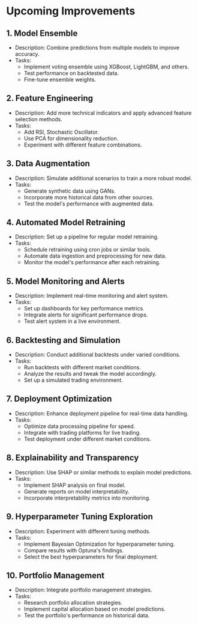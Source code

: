 # Upcoming Improvements

## 1. Model Ensemble
- Description: Combine predictions from multiple models to improve accuracy.
- Tasks:
  - Implement voting ensemble using XGBoost, LightGBM, and others.
  - Test performance on backtested data.
  - Fine-tune ensemble weights.

## 2. Feature Engineering
- Description: Add more technical indicators and apply advanced feature selection methods.
- Tasks:
  - Add RSI, Stochastic Oscillator.
  - Use PCA for dimensionality reduction.
  - Experiment with different feature combinations.

## 3. Data Augmentation
- Description: Simulate additional scenarios to train a more robust model.
- Tasks:
  - Generate synthetic data using GANs.
  - Incorporate more historical data from other sources.
  - Test the model's performance with augmented data.

## 4. Automated Model Retraining
- Description: Set up a pipeline for regular model retraining.
- Tasks:
  - Schedule retraining using cron jobs or similar tools.
  - Automate data ingestion and preprocessing for new data.
  - Monitor the model's performance after each retraining.

## 5. Model Monitoring and Alerts
- Description: Implement real-time monitoring and alert system.
- Tasks:
  - Set up dashboards for key performance metrics.
  - Integrate alerts for significant performance drops.
  - Test alert system in a live environment.

## 6. Backtesting and Simulation
- Description: Conduct additional backtests under varied conditions.
- Tasks:
  - Run backtests with different market conditions.
  - Analyze the results and tweak the model accordingly.
  - Set up a simulated trading environment.

## 7. Deployment Optimization
- Description: Enhance deployment pipeline for real-time data handling.
- Tasks:
  - Optimize data processing pipeline for speed.
  - Integrate with trading platforms for live trading.
  - Test deployment under different market conditions.

## 8. Explainability and Transparency
- Description: Use SHAP or similar methods to explain model predictions.
- Tasks:
  - Implement SHAP analysis on final model.
  - Generate reports on model interpretability.
  - Incorporate interpretability metrics into monitoring.

## 9. Hyperparameter Tuning Exploration
- Description: Experiment with different tuning methods.
- Tasks:
  - Implement Bayesian Optimization for hyperparameter tuning.
  - Compare results with Optuna's findings.
  - Select the best hyperparameters for final deployment.

## 10. Portfolio Management
- Description: Integrate portfolio management strategies.
- Tasks:
  - Research portfolio allocation strategies.
  - Implement capital allocation based on model predictions.
  - Test the portfolio's performance on historical data.
